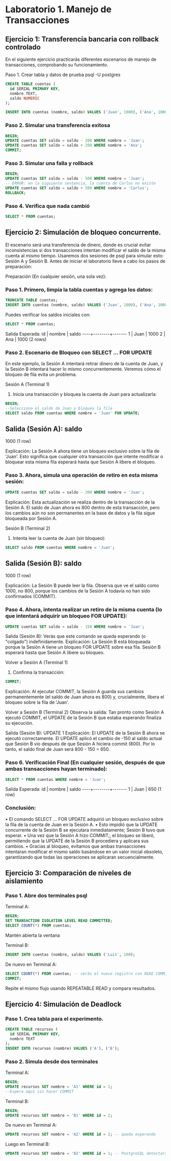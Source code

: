 # Laboratorio 1. Manejo de Transacciones

## Ejercicio 1: Transferencia bancaria con rollback controlado
En el siguiente ejercicio practicarás diferentes escenarios de manejo de transacciones, comprobando su funcionamiento.

Paso 1. Crear tabla y datos de prueba
psql -U postgres

```sql
CREATE TABLE cuentas (
  id SERIAL PRIMARY KEY,
  nombre TEXT,
  saldo NUMERIC
);
```

```sql
INSERT INTO cuentas (nombre, saldo) VALUES ('Juan', 1000), ('Ana', 1000);
```

### Paso 2. Simular una transferencia exitosa
```sql
BEGIN;
UPDATE cuentas SET saldo = saldo - 200 WHERE nombre = 'Juan';
UPDATE cuentas SET saldo = saldo + 200 WHERE nombre = 'Ana';
COMMIT;
```

### Paso 3. Simular una falla y rollback
```sql
BEGIN;
UPDATE cuentas SET saldo = saldo - 500 WHERE nombre = 'Juan';
-- ERROR: en la siguiente sentencia, la cuenta de Carlos no existe
UPDATE cuentas SET saldo = saldo + 500 WHERE nombre = 'Carlos';
ROLLBACK;
```

### Paso 4. Verifica que nada cambió
```sql
SELECT * FROM cuentas;
```

## Ejercicio 2: Simulación de bloqueo concurrente.
El escenario será una transferencia de dinero, donde es crucial evitar inconsistencias si dos transacciones intentan modificar el saldo de la misma cuenta al mismo tiempo.
Usaremos dos sesiones de psql para simular esto: Sesión A y Sesión B.
Antes de iniciar el laboratorio lleve a cabo los pasos de preparación:

Preparación (En cualquier sesión, una sola vez):

### Paso 1. Primero, limpia la tabla cuentas y agrega los datos:

```sql
TRUNCATE TABLE cuentas;
INSERT INTO cuentas (nombre, saldo) VALUES ('Juan', 1000), ('Ana', 1000);
```

Puedes verificar los saldos iniciales con:

```sql
SELECT * FROM cuentas;
```

Salida Esperada:
 id | nombre | saldo
----+--------+-------
  1 | Juan   |  1000
  2 | Ana    |  1000
(2 rows)

### Paso 2. Escenario de Bloqueo con SELECT ... FOR UPDATE
En este ejemplo, la Sesión A intentará retirar dinero de la cuenta de Juan, y la Sesión B intentará hacer lo mismo concurrentemente. Veremos cómo el bloqueo de fila evita un problema.

Sesión A (Terminal 1)
1.	Inicia una transacción y bloquea la cuenta de Juan para actualizarla:

```sql
BEGIN;
--Selecciona el saldo de Juan y bloquea la fila
SELECT saldo FROM cuentas WHERE nombre = 'Juan' FOR UPDATE;
```
Salida (Sesión A):
 saldo
-------
  1000
(1 row)

Explicación: La Sesión A ahora tiene un bloqueo exclusivo sobre la fila de 'Juan'. Esto significa que cualquier otra transacción que intente modificar o bloquear esta misma fila esperará hasta que Sesión A libere el bloqueo.

### Paso 3. Ahora, simula una operación de retiro en esta misma sesión:

```sql
UPDATE cuentas SET saldo = saldo - 200 WHERE nombre = 'Juan';
```

Explicación: Esta actualización se realiza dentro de la transacción de la Sesión A. El saldo de Juan ahora es 800 dentro de esta transacción, pero los cambios aún no son permanentes en la base de datos y la fila sigue bloqueada por Sesión A.
 
Sesión B (Terminal 2)
1.	Intenta leer la cuenta de Juan (sin bloqueo):

```sql
SELECT saldo FROM cuentas WHERE nombre = 'Juan';
```

Salida (Sesión B):
 saldo
-------
  1000
(1 row)

Explicación: La Sesión B puede leer la fila. Observa que ve el saldo como 1000, no 800, porque los cambios de la Sesión A todavía no han sido confirmados (COMMIT).

### Paso 4. Ahora, intenta realizar un retiro de la misma cuenta (lo que intentará adquirir un bloqueo FOR UPDATE):

```sql
UPDATE cuentas SET saldo = saldo - 150 WHERE nombre = 'Juan';
```

Salida (Sesión B): Verás que este comando se queda esperando (o "colgado") indefinidamente.
Explicación: La Sesión B está bloqueada porque la Sesión A tiene un bloqueo FOR UPDATE sobre esa fila. Sesión B esperará hasta que Sesión A libere su bloqueo.

Volver a Sesión A (Terminal 1)
1.	Confirma la transacción:

```sql
COMMIT;
```

Explicación: Al ejecutar COMMIT, la Sesión A guarda sus cambios permanentemente (el saldo de Juan ahora es 800) y, crucialmente, libera el bloqueo sobre la fila de 'Juan'.

Volver a Sesión B (Terminal 2)
Observa la salida: Tan pronto como Sesión A ejecutó COMMIT, el UPDATE de la Sesión B que estaba esperando finaliza su ejecución.

Salida (Sesión B):
UPDATE 1
Explicación: El UPDATE de la Sesión B ahora se ejecutó correctamente. El UPDATE aplicó el cambio de -150 al saldo actual que Sesión B vio después de que Sesión A hiciera commit (800). Por lo tanto, el saldo final de Juan será 800 - 150 = 650.


### Paso 6. Verificación Final (En cualquier sesión, después de que ambas transacciones hayan terminado):

```sql
SELECT * FROM cuentas WHERE nombre = 'Juan';
```
Salida Esperada:
 id | nombre | saldo
----+--------+-------
  1 | Juan   |   650
(1 row)
 

### Conclusión:
•	El comando SELECT ... FOR UPDATE adquirió un bloqueo exclusivo sobre la fila de la cuenta de Juan en la Sesión A.
•	Esto impidió que la UPDATE concurrente de la Sesión B se ejecutara inmediatamente; Sesión B tuvo que esperar.
•	Una vez que la Sesión A hizo COMMIT;, el bloqueo se liberó, permitiendo que la UPDATE de la Sesión B procediera y aplicara sus cambios.
•	Gracias al bloqueo, evitamos que ambas transacciones intentaran modificar el mismo saldo basándose en un valor inicial obsoleto, garantizando que todas las operaciones se aplicaran secuencialmente.

## Ejercicio 3: Comparación de niveles de aislamiento

### Paso 1. Abre dos terminales psql

Terminal A:
```sql
BEGIN;
SET TRANSACTION ISOLATION LEVEL READ COMMITTED;
SELECT COUNT(*) FROM cuentas;
```
 Mantén abierta la ventana

Terminal B:
```sql
INSERT INTO cuentas (nombre, saldo) VALUES ('Luis', 100);
```

De nuevo en Terminal A:
```sql
SELECT COUNT(*) FROM cuentas; -- verás el nuevo registro con READ COMMITTED
COMMIT;
```

Repite el mismo flujo usando REPEATABLE READ y compara resultados.

## Ejercicio 4: Simulación de Deadlock

### Paso 1. Crea tabla para el experimento.

```sql
CREATE TABLE recursos (
  id SERIAL PRIMARY KEY,
  nombre TEXT
);
INSERT INTO recursos (nombre) VALUES ('A'), ('B');
```

### Paso 2. Simula desde dos terminales

Terminal A:
```sql
BEGIN;
UPDATE recursos SET nombre = 'A1' WHERE id = 1;
--Espera aquí sin hacer COMMIT
```
Terminal B:
```sql
BEGIN;
UPDATE recursos SET nombre = 'B1' WHERE id = 2;
```
De nuevo en Terminal A:
```sql
UPDATE recursos SET nombre = 'A2' WHERE id = 2; -- queda esperando
```
Luego en Terminal B:
```sql
UPDATE recursos SET nombre = 'B2' WHERE id = 1; -- PostgreSQL detectará el deadlock
```
